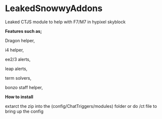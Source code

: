 # LeakedSnowwyAddons
Leaked CTJS module to help with F7/M7 in hypixel skyblock

**Features such as;**

Dragon helper, 

i4 helper, 

ee2/3 alerts,

leap alerts, 

term solvers,

bonzo staff helper, 


**How to install**

extarct the zip into the (config/ChatTriggers/modules) folder or do /ct file to bring up the config 
